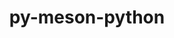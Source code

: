 ---
title: "py-meson-python"
layout: cache
categories: [package, develop-2023-05-18]
meta: {"versions": ["0.12.0"], "compilers": ["gcc@=11.1.0", "gcc@=11.3.0", "gcc@=12.1.0"], "oss": ["ubuntu20.04", "ubuntu22.04"], "platforms": ["linux"], "targets": ["ppc64le", "x86_64_v3"], "stacks": ["e4s", "e4s-power", "ml-linux-x86_64-cpu", "ml-linux-x86_64-cuda", "ml-linux-x86_64-rocm", "root", "tutorial"], "num_specs": 5, "num_specs_by_stack": {"e4s-power": 2, "root": 5, "e4s": 1, "ml-linux-x86_64-rocm": 1, "ml-linux-x86_64-cpu": 1, "ml-linux-x86_64-cuda": 1, "tutorial": 1}}
spec_details: [{"hash": "qhqzhxu2xk5vimmqlyliet6snklbm7le", "compiler": "gcc@=11.1.0", "versions": ["0.12.0"], "os": "ubuntu20.04", "platform": "linux", "target": "ppc64le", "variants": ["build_system=python_pip"], "stacks": ["e4s-power", "root"], "size": "-", "tarball": "https://binaries.spack.io/develop-2023-05-18/build_cache/linux-ubuntu20.04-ppc64le/gcc-11.1.0/py-meson-python-0.12.0/linux-ubuntu20.04-ppc64le-gcc-11.1.0-py-meson-python-0.12.0-qhqzhxu2xk5vimmqlyliet6snklbm7le.spack"}, {"hash": "nzvvrlkpo73ltr5cwbqdq4pbd7qwanvr", "compiler": "gcc@=11.1.0", "versions": ["0.12.0"], "os": "ubuntu20.04", "platform": "linux", "target": "ppc64le", "variants": ["build_system=python_pip"], "stacks": ["e4s-power", "root"], "size": "-", "tarball": "https://binaries.spack.io/develop-2023-05-18/build_cache/linux-ubuntu20.04-ppc64le/gcc-11.1.0/py-meson-python-0.12.0/linux-ubuntu20.04-ppc64le-gcc-11.1.0-py-meson-python-0.12.0-nzvvrlkpo73ltr5cwbqdq4pbd7qwanvr.spack"}, {"hash": "agux6kaag2ombeigd3ceej6w5i7mjssz", "compiler": "gcc@=11.1.0", "versions": ["0.12.0"], "os": "ubuntu20.04", "platform": "linux", "target": "x86_64_v3", "variants": ["build_system=python_pip"], "stacks": ["e4s", "root"], "size": "-", "tarball": "https://binaries.spack.io/develop-2023-05-18/build_cache/linux-ubuntu20.04-x86_64_v3/gcc-11.1.0/py-meson-python-0.12.0/linux-ubuntu20.04-x86_64_v3-gcc-11.1.0-py-meson-python-0.12.0-agux6kaag2ombeigd3ceej6w5i7mjssz.spack"}, {"hash": "so5pu76xl47ygp7scuf6onoetvvx5vxo", "compiler": "gcc@=11.3.0", "versions": ["0.12.0"], "os": "ubuntu22.04", "platform": "linux", "target": "x86_64_v3", "variants": ["build_system=python_pip"], "stacks": ["root", "ml-linux-x86_64-rocm", "ml-linux-x86_64-cpu", "ml-linux-x86_64-cuda"], "size": "-", "tarball": "https://binaries.spack.io/develop-2023-05-18/build_cache/linux-ubuntu22.04-x86_64_v3/gcc-11.3.0/py-meson-python-0.12.0/linux-ubuntu22.04-x86_64_v3-gcc-11.3.0-py-meson-python-0.12.0-so5pu76xl47ygp7scuf6onoetvvx5vxo.spack"}, {"hash": "rosemhnrt5pgwz2yfyx7m63b7n3ywc56", "compiler": "gcc@=12.1.0", "versions": ["0.12.0"], "os": "ubuntu22.04", "platform": "linux", "target": "x86_64_v3", "variants": ["build_system=python_pip"], "stacks": ["root", "tutorial"], "size": "-", "tarball": "https://binaries.spack.io/develop-2023-05-18/build_cache/linux-ubuntu22.04-x86_64_v3/gcc-12.1.0/py-meson-python-0.12.0/linux-ubuntu22.04-x86_64_v3-gcc-12.1.0-py-meson-python-0.12.0-rosemhnrt5pgwz2yfyx7m63b7n3ywc56.spack"}]
---